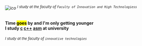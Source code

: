 ###### ![ico](https://vk.com/doc354403795_629345000?hash=5769c6ef2fe9cccaa2&dl=cdb3af3b338a020925) <sup>I study at the faculty of ` Faculty of Innovation and High Technologiess `</sup>
#### Time <mark>goes</mark> by and I'm only getting younger</br>I study [c]()  [c++]()  [asm]()  at university
###### <sub>I study at the faculty of `innovative technologies`<sub>
